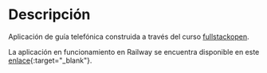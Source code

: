 # Descripción

Aplicación de guía telefónica construida a través del curso [fullstackopen](https://fullstackopen.com/). 

La aplicación en funcionamiento en Railway se encuentra disponible en este [enlace](https://telephone-backend-production.up.railway.app/){:target="_blank"}.
